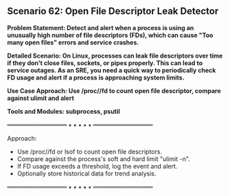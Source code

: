 ## Scenario 62: Open File Descriptor Leak Detector  
**Problem Statement: Detect and alert when a process is using an unusually high number of file descriptors (FDs), which can cause "Too many open files" errors and service crashes.**  

**Detailed Scenario: On Linux, processes can leak file descriptors over time if they don't close files, sockets, or pipes properly. This can lead to service outages. As an SRE, you need a quick way to periodically check FD usage and alert if a process is approaching system limits.**  

**Use Case Approach: Use /proc/<pid>/fd to count open file descriptor, compare against ulimit and alert**  

**Tools and Modules: subprocess, psutil**  


══════════════ ⭑ ⭑ ⭑ ⭑ ⭑ ══════════════

Approach:  
- Use /proc/<pid>/fd or lsof to count open file descriptors.  
- Compare against the process's soft and hard limit "ulimit -n".  
- If FD usage exceeds a threshold, log the event and alert.  
- Optionally store historical data for trend analysis.  

══════════════ ⭑ ⭑ ⭑ ⭑ ⭑ ══════════════


